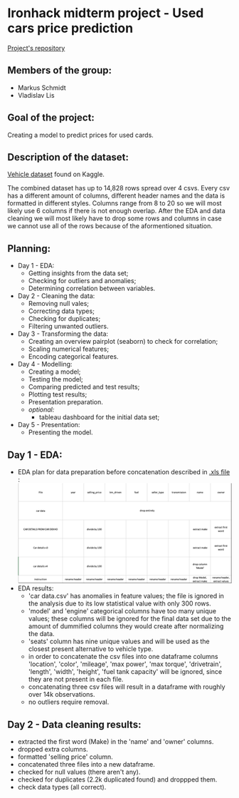 # Ironhack midterm project - Used cars price prediction

[Project's repository](https://github.com/vlad-lis/Ironhack-midterm)

## Members of the group:
* Markus Schmidt
* Vladislav Lis

## Goal of the project:
Creating a model to predict prices for used cards.

## Description of the dataset:
[Vehicle dataset](https://www.kaggle.com/datasets/nehalbirla/vehicle-dataset-from-cardekho) found on Kaggle.

The combined dataset has up to 14,828 rows spread over 4 csvs. Every csv has a different amount of columns, different header names and the data is formatted in different styles.
Columns range from 8 to 20 so we will most likely use 6 columns if there is not enough overlap.
After the EDA and data cleaning we will most likely have to drop some rows and columns in case we cannot use all of the rows because of the aformentioned situation.

## Planning:
* Day 1 - EDA:  
  * Getting insights from the data set;
  * Checking for outliers and anomalies;
  * Determining correlation between variables.
* Day 2 - Cleaning the data:
  * Removing null vales;
  * Correcting data types;
  * Checking for duplicates;
  * Filtering unwanted outliers.
* Day 3 - Transforming the data:
  * Creating an overview pairplot (seaborn) to check for correlation;
  * Scaling numerical features;
  * Encoding categorical features.
* Day 4 - Modelling:
  * Creating a model;
  * Testing the model;
  * Comparing predicted and test results;
  * Plotting test results;
  * Presentation preparation.
  * _optional:_
    * tableau dashboard for the initial data set;
* Day 5 - Presentation:
  * Presenting the model.



## Day 1 - EDA:
* EDA plan for data preparation before concatenation described in [.xls file ](https://github.com/vlad-lis/Ironhack-midterm/blob/main/EDA/EDA_planning.xlsx):
![EDA plan](./EDA/EDAplan.png)
* EDA results:
  * 'car data.csv' has anomalies in feature values; the file is ignored in the analysis due to its low statistical value with only 300 rows.
  * 'model' and 'engine' categorical columns have too many unique values; these columns will be ignored for the final data set due to the amount of dummified columns they would create after normalizing the data.
  * 'seats' column has nine unique values and will be used as the closest present alternative to vehicle type.
  * in order to concatenate the csv files into one dataframe columns 'location', 'color', 'mileage', 'max power', 'max torque', 'drivetrain', 'length', 'width', 'height', 'fuel tank capacity' will be ignored, since they are not present in each file.
  * concatenating three csv files will result in a dataframe with roughly over 14k observations.
  * no outliers require removal.

## Day 2 - Data cleaning results:
* extracted the first word (Make) in the 'name' and 'owner' columns.
* dropped extra columns.
* formatted 'selling price' column.
* concatenated three files into a new dataframe.
* checked for null values (there aren't any).
* checked for duplicates (2.2k duplicated found) and droppped them.
* check data types (all correct).